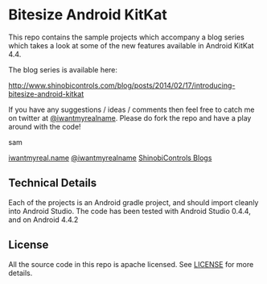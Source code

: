 # Bitesize Android KitKat

This repo contains the sample projects which accompany a blog series which takes
a look at some of the new features available in Android KitKat 4.4.

The blog series is available here:

http://www.shinobicontrols.com/blog/posts/2014/02/17/introducing-bitesize-android-kitkat

If you have any suggestions / ideas / comments then feel free to catch me on
twitter at [@iwantmyrealname](https://twitter.com/iwantmyrealname). Please do
fork the repo and have a play around with the code!

sam

[iwantmyreal.name](http://iwantmyreal.name/)
[@iwantmyrealname](https://twitter.com/iwantmyrealname)
[ShinobiControls Blogs](http://www.shinobicontrols.com/blog/?author=sdavies)


## Technical Details

Each of the projects is an Android gradle project, and should import cleanly
into Android Studio. The code has been tested with Android Studio 0.4.4, and on
Android 4.4.2


## License

All the source code in this repo is apache licensed. See [LICENSE](LICENSE) for
more details.
